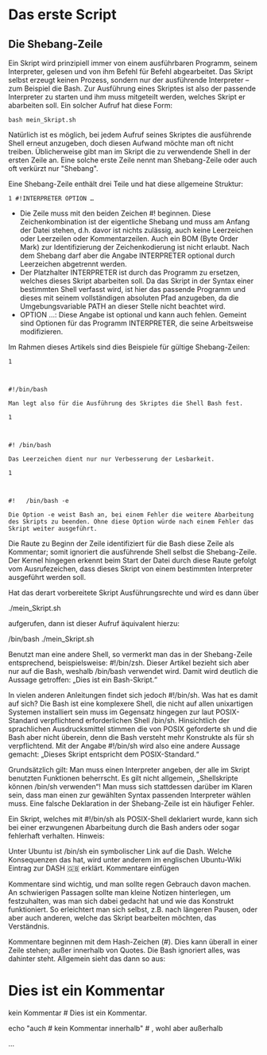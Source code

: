# Das erste Script

## Die Shebang-Zeile

Ein Skript wird prinzipiell immer von einem ausführbaren Programm, seinem Interpreter, gelesen und von ihm Befehl für Befehl abgearbeitet. Das Skript selbst erzeugt 
keinen Prozess, sondern nur der ausführende Interpreter – zum Beispiel die Bash. Zur Ausführung eines Skriptes ist also der passende Interpreter zu 
starten und ihm muss mitgeteilt werden, welches Skript er abarbeiten soll. Ein solcher Aufruf hat diese Form:
```
bash mein_Skript.sh 
```
Natürlich ist es möglich, bei jedem Aufruf seines Skriptes die ausführende Shell erneut anzugeben, doch diesen Aufwand möchte man oft 
nicht treiben. Üblicherweise gibt man im Skript die zu verwendende Shell in der ersten Zeile an. Eine solche erste Zeile nennt man Shebang-Zeile oder 
auch oft verkürzt nur "Shebang".

Eine Shebang-Zeile enthält drei Teile und hat diese allgemeine Struktur:
```
1 #!INTERPRETER OPTION …
```
+ Die Zeile muss mit den beiden Zeichen #! beginnen. Diese Zeichenkombination ist der eigentliche Shebang und muss am Anfang der Datei stehen, d.h. davor ist nichts 
zulässig, auch keine Leerzeichen oder Leerzeilen oder Kommentarzeilen. Auch ein BOM (Byte Order Mark) zur Identifizierung der Zeichenkodierung ist nicht erlaubt. 
Nach dem Shebang darf aber die Angabe INTERPRETER optional durch Leerzeichen abgetrennt werden.
+ Der Platzhalter INTERPRETER ist durch das Programm zu ersetzen, welches dieses Skript abarbeiten soll. Da das Skript in der Syntax einer bestimmten Shell verfasst wird, 
ist hier das passende Programm und dieses mit seinem vollständigen absoluten Pfad anzugeben, da die Umgebungsvariable PATH an dieser Stelle nicht beachtet wird.
+ OPTION …: Diese Angabe ist optional und kann auch fehlen. Gemeint sind Optionen für das Programm INTERPRETER, die seine Arbeitsweise modifizieren.

Im Rahmen dieses Artikels sind dies Beispiele für gültige Shebang-Zeilen:

    1

    	

    #!/bin/bash

    Man legt also für die Ausführung des Skriptes die Shell Bash fest.

    1

    	

    #! /bin/bash

    Das Leerzeichen dient nur nur Verbesserung der Lesbarkeit.

    1

    	

    #!   /bin/bash -e

    Die Option -e weist Bash an, bei einem Fehler die weitere Abarbeitung des Skripts zu beenden. Ohne diese Option würde nach einem Fehler das Skript weiter ausgeführt.

Die Raute zu Beginn der Zeile identifiziert für die Bash diese Zeile als Kommentar; somit ignoriert die ausführende Shell selbst die Shebang-Zeile. Der Kernel hingegen erkennt beim Start der Datei durch diese Raute gefolgt vom Ausrufezeichen, dass dieses Skript von einem bestimmten Interpreter ausgeführt werden soll.

Hat das derart vorbereitete Skript Ausführungsrechte und wird es dann über

./mein_Skript.sh 

aufgerufen, dann ist dieser Aufruf äquivalent hierzu:

/bin/bash ./mein_Skript.sh 

Benutzt man eine andere Shell, so vermerkt man das in der Shebang-Zeile entsprechend, beispielsweise: #!/bin/zsh. Dieser Artikel bezieht sich aber nur auf die Bash, weshalb /bin/bash verwendet wird. Damit wird deutlich die Aussage getroffen: „Dies ist ein Bash-Skript.“

In vielen anderen Anleitungen findet sich jedoch #!/bin/sh. Was hat es damit auf sich? Die Bash ist eine komplexere Shell, die nicht auf allen unixartigen Systemen installiert sein muss im Gegensatz hingegen zur laut POSIX-Standard verpflichtend erforderlichen Shell /bin/sh. Hinsichtlich der sprachlichen Ausdrucksmittel stimmen die von POSIX geforderte sh und die Bash aber nicht überein, denn die Bash versteht mehr Konstrukte als für sh verpflichtend. Mit der Angabe #!/bin/sh wird also eine andere Aussage gemacht: „Dieses Skript entspricht dem POSIX-Standard.“

Grundsätzlich gilt: Man muss einen Interpreter angeben, der alle im Skript benutzten Funktionen beherrscht. Es gilt nicht allgemein, „Shellskripte können /bin/sh verwenden“! Man muss sich stattdessen darüber im Klaren sein, dass man einen zur gewählten Syntax passenden Interpreter wählen muss. Eine falsche Deklaration in der Shebang-Zeile ist ein häufiger Fehler.

Ein Skript, welches mit #!/bin/sh als POSIX-Shell deklariert wurde, kann sich bei einer erzwungenen Abarbeitung durch die Bash anders oder sogar fehlerhaft verhalten.
Hinweis:

Unter Ubuntu ist /bin/sh ein symbolischer Link auf die Dash. Welche Konsequenzen das hat, wird unter anderem im englischen Ubuntu-Wiki Eintrag zur DASH 🇬🇧 erklärt.
Kommentare einfügen

Kommentare sind wichtig, und man sollte regen Gebrauch davon machen. An schwierigen Passagen sollte man kleine Notizen hinterlegen, um festzuhalten, was man sich dabei gedacht hat und wie das Konstrukt funktioniert. So erleichtert man sich selbst, z.B. nach längeren Pausen, oder aber auch anderen, welche das Skript bearbeiten möchten, das Verständnis.

Kommentare beginnen mit dem Hash-Zeichen (#). Dies kann überall in einer Zeile stehen; außer innerhalb von Quotes. Die Bash ignoriert alles, was dahinter steht. Allgemein sieht das dann so aus:

# Dies ist ein Kommentar

kein Kommentar # Dies ist ein Kommentar.

echo "auch # kein Kommentar innerhalb" # , wohl aber außerhalb

...
